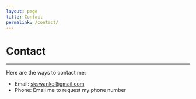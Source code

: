 ```yaml
---
layout: page
title: Contact
permalink: /contact/
---
```


<h1>Contact</h1>
<hr>

<div class="col-xs-12">
  <p>Here are the ways to contact me:
  <ul>
    <li>Email: <a href="mailto:skswanke@gmail.com">skswanke@gmail.com</a></li>
    <li>Phone: Email me to request my phone number</li>
  </ul>
  </p>
<div>
